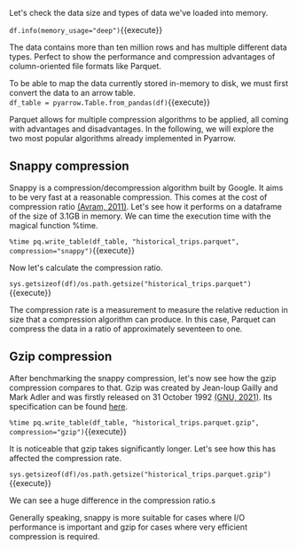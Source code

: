 Let's check the data size and types of data we've loaded into memory. <br>

`df.info(memory_usage="deep")`{{execute}}

The data contains more than ten million rows and has multiple different data types. Perfect to show the performance and compression advantages of column-oriented file formats like Parquet.

To be able to map the data currently stored in-memory to disk, we must first convert the data to an arrow table.<br>
`df_table = pyarrow.Table.from_pandas(df)`{{execute}}

Parquet allows for multiple compression algorithms to be applied, all coming with advantages and disadvantages. In the following, we will explore the two most popular algorithms already implemented in Pyarrow. 

## Snappy compression 
Snappy is a compression/decompression algorithm built by Google. It aims to be very fast at a reasonable compression. This comes at the cost of compression ratio [(Avram, 2011)][1]. Let's see how it performs on a dataframe of the size of 3.1GB in memory. We can time the execution time with the magical function %time. <br>

`%time pq.write_table(df_table, "historical_trips.parquet", compression="snappy")`{{execute}}

Now let's calculate the compression ratio.<br>

`sys.getsizeof(df)/os.path.getsize("historical_trips.parquet")`{{execute}}

The compression rate is a measurement to measure the relative reduction in size that a compression algorithm can produce. In this case, Parquet can compress the data in a ratio of approximately seventeen to one.

## Gzip compression
After benchmarking the snappy compression, let's now see how the gzip compression compares to that. Gzip was created by Jean-loup Gailly and Mark Adler and was firstly released on 31 October 1992 [(GNU, 2021)][2]. Its specification can be found [here][3].

`%time pq.write_table(df_table, "historical_trips.parquet.gzip", compression="gzip")`{{execute}}

It is noticeable that gzip takes significantly longer.
Let's see how this has affected the compression rate.<br>

`sys.getsizeof(df)/os.path.getsize("historical_trips.parquet.gzip")`{{execute}}

We can see a huge difference in the compression ratio.s

Generally speaking, snappy is more suitable for cases where I/O performance is important and gzip for cases where very efficient compression is required.



[1]: https://www.infoq.com/news/2011/04/Snappy/
[2]: https://www.gnu.org/software/gzip/manual/gzip.html
[3]: https://www.ietf.org/rfc/rfc1952.txt